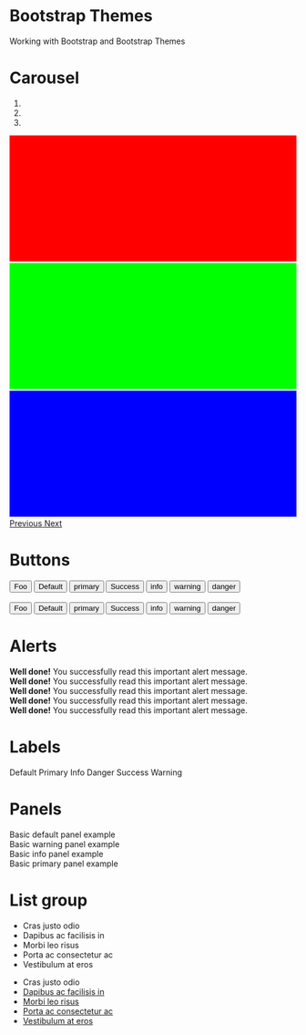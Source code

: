 # Bootstrap Themes

Working with Bootstrap and Bootstrap Themes

<div class="page-header">
       <h1>Carousel</h1>
     </div>
     <div id="carousel-example-generic" class="carousel slide" data-ride="carousel">
       <ol class="carousel-indicators">
         <li data-target="#carousel-example-generic" data-slide-to="0" class="active"></li>
         <li data-target="#carousel-example-generic" data-slide-to="1"></li>
         <li data-target="#carousel-example-generic" data-slide-to="2"></li>
       </ol>
       <div class="carousel-inner" role="listbox">
         <div class="item active">
           <img src="/images/carousel01.png" alt="First slide">
         </div>
         <div class="item">
           <img src="/images/carousel02.png" alt="Second slide">
         </div>
         <div class="item">
           <img src="/images/carousel03.png" alt="Third slide">
         </div>
       </div>
       <a class="left carousel-control" href="#carousel-example-generic" role="button" data-slide="prev">
         <span class="glyphicon glyphicon-chevron-left" aria-hidden="true"></span>
         <span class="sr-only">Previous</span>
       </a>
       <a class="right carousel-control" href="#carousel-example-generic" role="button" data-slide="next">
         <span class="glyphicon glyphicon-chevron-right" aria-hidden="true"></span>
         <span class="sr-only">Next</span>
       </a>
     </div>

# Buttons
  <div class="padded">
    <button>Foo</button>
    <button type="button" class="btn btn-lg btn-default">Default</button>
    <button type="button" class="btn btn-lg btn-primary">primary</button>
    <button type="button" class="btn btn-lg btn-success">Success</button>
    <button type="button" class="btn btn-lg btn-info">info</button>
    <button type="button" class="btn btn-lg btn-warning">warning</button>
    <button type="button" class="btn btn-lg btn-danger">danger</button>
  </div>
  <br/>

  <div class="padded">
    <button>Foo</button>
    <button type="button" class="btn btn-xs btn-default">Default</button>
    <button type="button" class="btn btn-sm btn-primary">primary</button>
    <button type="button" class="btn btn-sm btn-success">Success</button>
    <button type="button" class="btn btn-xs btn-info">info</button>
    <button type="button" class="btn btn-xs btn-warning">warning</button>
    <button type="button" class="btn btn-xs btn-danger">danger</button>
  </div>

# Alerts
  <div class="alert alert-success" role="alert">
    <strong>Well done!</strong> You successfully read this important alert message.
  </div>
  <div class="alert alert-default" role="alert">
    <strong>Well done!</strong> You successfully read this important alert message.
  </div>
  <div class="alert alert-info" role="alert">
    <strong>Well done!</strong> You successfully read this important alert message.
  </div>
  <div class="alert alert-warning" role="alert">
    <strong>Well done!</strong> You successfully read this important alert message.
  </div>
  <div class="alert alert-danger" role="alert">
    <strong>Well done!</strong> You successfully read this important alert message.
  </div>

# Labels
<span class="label label-default">Default</span>
<span class="label label-primary">Primary</span>
<span class="label label-info">Info</span>
<span class="label label-danger">Danger</span>
<span class="label label-success">Success</span>
<span class="label label-warning">Warning</span>

# Panels
  <div class="panel panel-default">
  <div class="panel-body">
    Basic default panel example
  </div>
</div>
<div class="panel panel-warning">
<div class="panel-body">
  Basic warning panel example
</div>
</div>
<div class="panel panel-info">
<div class="panel-body">
  Basic info panel example
</div>
</div>
<div class="panel panel-primary">
<div class="panel-body">
  Basic primary panel example
</div>
</div>

# List group
<ul class="list-group">
    <li class="list-group-item">Cras justo odio</li>
    <li class="list-group-item">Dapibus ac facilisis in</li>
    <li class="list-group-item">Morbi leo risus</li>
    <li class="list-group-item">Porta ac consectetur ac</li>
    <li class="list-group-item">Vestibulum at eros</li>
  </ul>


<ul class="list-group">
      <li a href="#" class="list-group-item active">
             Cras justo odio
           </a></li>
        <li> <a href="#" class="list-group-item">Dapibus ac facilisis in</a></li>
        <li> <a href="#" class="list-group-item">Morbi leo risus</a></li>
        <li> <a href="#" class="list-group-item">Porta ac consectetur ac</a></li>
        <li> <a href="#" class="list-group-item">Vestibulum at eros</a></li>
         </ul>
